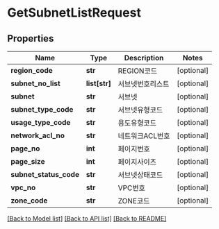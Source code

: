 # GetSubnetListRequest

## Properties
Name | Type | Description | Notes
------------ | ------------- | ------------- | -------------
**region_code** | **str** | REGION코드 | [optional] 
**subnet_no_list** | **list[str]** | 서브넷번호리스트 | [optional] 
**subnet** | **str** | 서브넷 | [optional] 
**subnet_type_code** | **str** | 서브넷유형코드 | [optional] 
**usage_type_code** | **str** | 용도유형코드 | [optional] 
**network_acl_no** | **str** | 네트워크ACL번호 | [optional] 
**page_no** | **int** | 페이지번호 | [optional] 
**page_size** | **int** | 페이지사이즈 | [optional] 
**subnet_status_code** | **str** | 서브넷상태코드 | [optional] 
**vpc_no** | **str** | VPC번호 | [optional] 
**zone_code** | **str** | ZONE코드 | [optional] 

[[Back to Model list]](../README.md#documentation-for-models) [[Back to API list]](../README.md#documentation-for-api-endpoints) [[Back to README]](../README.md)


